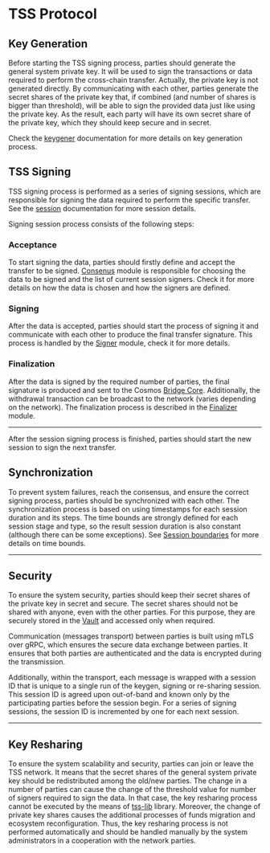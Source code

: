 # TSS Protocol

## Key Generation
Before starting the TSS signing process, parties should generate the general system private key.
It will be used to sign the transactions or data required to perform the cross-chain transfer.
Actually, the private key is not generated directly.
By communicating with each other, parties generate the secret shares of the private key that, if combined (and number of shares is bigger than threshold), will be able to sign the provided data just like using the private key.
As the result, each party will have its own secret share of the private key, which they should keep secure and in secret.

Check the [keygener](../internal/tss/README.md#keygener) documentation for more details on key generation process.

## TSS Signing
TSS signing process is performed as a series of signing sessions, which are responsible for signing the data required to perform the specific transfer.
See the [session](../internal/tss/README.md#session) documentation for more session details.

Signing session process consists of the following steps:

### Acceptance
To start signing the data, parties should firstly define and accept the transfer to be signed.
[Consenus](../internal/tss/README.md#consensus) module is responsible for choosing the data to be signed and the list of current session signers.
Check it for more details on how the data is chosen and how the signers are defined.

### Signing
After the data is accepted, parties should start the process of signing it and communicate with each other to produce the final transfer signature.
This process is handled by the [Signer](../internal/tss/README.md#signer) module, check it for more details.

### Finalization
After the data is signed by the required number of parties, the final signature is produced and sent to the Cosmos [Bridge Core](https://github.com/hyle-team/bridgeless-core).
Additionally, the withdrawal transaction can be broadcast to the network (varies depending on the network).
The finalization process is described in the [Finalizer](../internal/tss/README.md#finalizer) module.

---

After the session signing process is finished, parties should start the new session to sign the next transfer. 

## Synchronization
To prevent system failures, reach the consensus, and ensure the correct signing process, parties should be synchronized with each other.
The synchronization process is based on using timestamps for each session duration and its steps.
The time bounds are strongly defined for each session stage and type, so the result session duration is also constant (although there can be some exceptions).
See [Session boundaries](../internal/tss/README.md#session-boundaries) for more details on time bounds.

---

## Security 
To ensure the system security, parties should keep their secret shares of the private key in secret and secure.
The secret shares should not be shared with anyone, even with the other parties. For this purpose, they are securely stored in the [Vault](../internal/secrets/README.md) and accessed only when required.

Communication (messages transport) between parties is built using mTLS over gRPC, which ensures the secure data exchange between parties.
It ensures that both parties are authenticated and the data is encrypted during the transmission.

Additionally, within the transport, each message is wrapped with a session ID that is unique to a single run of the keygen, signing or re-sharing session.
This session ID is agreed upon out-of-band and known only by the participating parties before the session begin.
For a series of signing sessions, the session ID is incremented by one for each next session.

--- 

## Key Resharing
To ensure the system scalability and security, parties can join or leave the TSS network.
It means that the secret shares of the general system private key should be redistributed among the old/new parties.
The change in a number of parties can cause the change of the threshold value for number of signers required to sign the data.
In that case, the key resharing process cannot be executed by the means of [tss-lib](https://github.com/bnb-chain/tss-lib) library.
Moreover, the change of private key shares causes the additional processes of funds migration and ecosystem reconfiguration.
Thus, the key resharing process is not performed automatically and should be handled manually by the system administrators in a cooperation with the network parties.